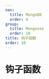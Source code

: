 ```yaml
---
nav:
  title: MongoDB
  order: 4
group:
  title: Mongoose
  order: 10
title: 钩子函数
order: 10
---
```


# 钩子函数
